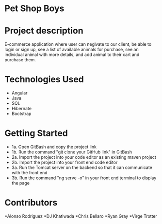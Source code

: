 # Pet Shop Boys

# Project description
E-commerce application where user can negivate to our client, be able to login or sign up, see a list of available animals for purchase, see an individual animal with more details, and add animal to their cart and purchase them. 

# Technologies Used
* Angular
* Java
* SQL
* Hibernate
* Bootstrap

# Getting Started 
* 1a. Open GitBash and copy the project link
* 1b. Run the command "git clone your GitHub link" in GitBash
* 2a. Import the project into your code editor as an existing maven project
* 2b. Import the project into your front end code editor 
* 3a. Run the Tomcat server on the backend so that it can communicate with the front end
* 3b. Run the command "ng serve -o" in your front end terminal to display the page

# Contributors
*Alonso Rodriguez
*DJ Khatiwada
*Chris Bellaro
*Ryan Gray
*Virge Trotter
